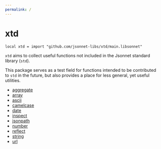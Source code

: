 ```yaml
---
permalink: /
---
```


# xtd

```jsonnet
local xtd = import "github.com/jsonnet-libs/xtd/main.libsonnet"
```

`xtd` aims to collect useful functions not included in the Jsonnet standard library (`std`).

This package serves as a test field for functions intended to be contributed to `std`
in the future, but also provides a place for less general, yet useful utilities.


* [aggregate](aggregate.md)
* [array](array.md)
* [ascii](ascii.md)
* [camelcase](camelcase.md)
* [date](date.md)
* [inspect](inspect.md)
* [jsonpath](jsonpath.md)
* [number](number.md)
* [reflect](reflect.md)
* [string](string.md)
* [url](url.md)
